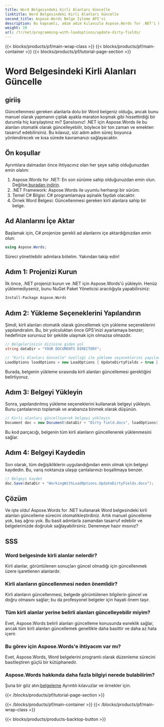 ```yaml
---
title: Word Belgesindeki Kirli Alanları Güncelle
linktitle: Word Belgesindeki Kirli Alanları Güncelle
second_title: Aspose.Words Belge İşleme API'si
description: Bu kapsamlı, adım adım kılavuzla Aspose.Words for .NET'i kullanarak Word belgelerinizdeki kirli alanları zahmetsizce güncelleyin.
weight: 10
url: /tr/net/programming-with-loadoptions/update-dirty-fields/
---
```


{{< blocks/products/pf/main-wrap-class >}}
{{< blocks/products/pf/main-container >}}
{{< blocks/products/pf/tutorial-page-section >}}

# Word Belgesindeki Kirli Alanları Güncelle


## giriiş

Güncellenmesi gereken alanlarla dolu bir Word belgeniz olduğu, ancak bunu manuel olarak yapmanın çıplak ayakla maraton koşmak gibi hissettirdiği bir durumla hiç karşılaştınız mı? Şanslısınız! .NET için Aspose.Words ile bu alanları otomatik olarak güncelleyebilir, böylece bir ton zaman ve emekten tasarruf edebilirsiniz. Bu kılavuz, sizi adım adım süreç boyunca yönlendirecek ve kısa sürede kavramanızı sağlayacaktır.

## Ön koşullar

Ayrıntılara dalmadan önce ihtiyacınız olan her şeye sahip olduğunuzdan emin olalım:

1.  Aspose.Words for .NET: En son sürüme sahip olduğunuzdan emin olun. Değilse,[buradan indirin](https://releases.aspose.com/words/net/).
2. .NET Framework: Aspose.Words ile uyumlu herhangi bir sürüm.
3. Temel C# Bilgisi: C# programlamaya aşinalık faydalı olacaktır.
4. Örnek Word Belgesi: Güncellenmesi gereken kirli alanlara sahip bir belge.

## Ad Alanlarını İçe Aktar

Başlamak için, C# projenize gerekli ad alanlarını içe aktardığınızdan emin olun:

```csharp
using Aspose.Words;
```

Süreci yönetilebilir adımlara bölelim. Yakından takip edin!

## Adım 1: Projenizi Kurun

İlk önce, .NET projenizi kurun ve .NET için Aspose.Words'ü yükleyin. Henüz yüklemediyseniz, bunu NuGet Paket Yöneticisi aracılığıyla yapabilirsiniz:

```bash
Install-Package Aspose.Words
```

## Adım 2: Yükleme Seçeneklerini Yapılandırın

Şimdi, kirli alanları otomatik olarak güncellemek için yükleme seçeneklerini yapılandıralım. Bu, bir yolculuktan önce GPS'inizi ayarlamaya benzer; hedefinize sorunsuz bir şekilde ulaşmak için olmazsa olmazdır.

```csharp
// Belgelerinizin dizinine giden yol
string dataDir = "YOUR DOCUMENTS DIRECTORY";

// "Kirli Alanları Güncelle" özelliği ile yükleme seçeneklerini yapılandırın
LoadOptions loadOptions = new LoadOptions { UpdateDirtyFields = true };
```

Burada, belgenin yükleme sırasında kirli alanları güncellemesi gerektiğini belirtiyoruz.

## Adım 3: Belgeyi Yükleyin

Sonra, yapılandırılmış yükleme seçeneklerini kullanarak belgeyi yükleyin. Bunu çantalarınızı toplamak ve arabanıza binmek olarak düşünün.

```csharp
// Kirli alanları güncelleyerek belgeyi yükleyin
Document doc = new Document(dataDir + "Dirty field.docx", loadOptions);
```

Bu kod parçacığı, belgenin tüm kirli alanların güncellenerek yüklenmesini sağlar.

## Adım 4: Belgeyi Kaydedin

Son olarak, tüm değişikliklerin uygulandığından emin olmak için belgeyi kaydedin. Bu, varış noktanıza ulaşıp çantalarınızı boşaltmaya benzer.

```csharp
// Belgeyi kaydet
doc.Save(dataDir + "WorkingWithLoadOptions.UpdateDirtyFields.docx");
```

## Çözüm

Ve işte oldu! Aspose.Words for .NET kullanarak Word belgesindeki kirli alanları güncelleme sürecini otomatikleştirdiniz. Artık manuel güncelleme yok, baş ağrısı yok. Bu basit adımlarla zamandan tasarruf edebilir ve belgelerinizde doğruluk sağlayabilirsiniz. Denemeye hazır mısınız?

## SSS

### Word belgesinde kirli alanlar nelerdir?
Kirli alanlar, görüntülenen sonuçları güncel olmadığı için güncellenmek üzere işaretlenen alanlardır.

### Kirli alanların güncellenmesi neden önemlidir?
Kirli alanların güncellenmesi, belgede görüntülenen bilgilerin güncel ve doğru olmasını sağlar; bu da profesyonel belgeler için hayati önem taşır.

### Tüm kirli alanlar yerine belirli alanları güncelleyebilir miyim?
Evet, Aspose.Words belirli alanları güncelleme konusunda esneklik sağlar, ancak tüm kirli alanları güncellemek genellikle daha basittir ve daha az hata içerir.

### Bu görev için Aspose.Words'e ihtiyacım var mı?
Evet, Aspose.Words, Word belgelerini programlı olarak düzenleme sürecini basitleştiren güçlü bir kütüphanedir.

### Aspose.Words hakkında daha fazla bilgiyi nerede bulabilirim?
 Şuna bir göz atın:[belgeleme](https://reference.aspose.com/words/net/) Ayrıntılı kılavuzlar ve örnekler için.

{{< /blocks/products/pf/tutorial-page-section >}}

{{< /blocks/products/pf/main-container >}}
{{< /blocks/products/pf/main-wrap-class >}}

{{< blocks/products/products-backtop-button >}}
